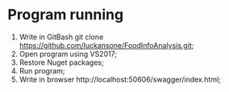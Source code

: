 # Program running
1. Write in GitBash git clone https://github.com/luckansone/FoodInfoAnalysis.git;
2. Open program using VS2017;
3. Restore Nuget packages;
4. Run program;
5. Write in browser http://localhost:50606/swagger/index.html;
